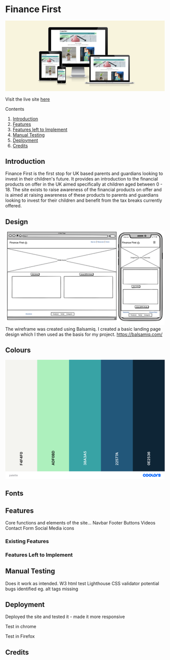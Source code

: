 # Finance First
![mock-up](assets/images/screen-homepage.png)

Visit the live site [here](https://katherine-holland.github.io/PP1-Finance-First/index.html)

Contents
1. [Introduction](#introduction)
2. [Features](#features)
3. [Features left to Implement](#featuresleft)
4. [Manual Testing](#testing)
5. [Deployment](#deployment)
6. [Credits](#credits) 

## Introduction
Finance First is the first stop for UK based parents and guardians looking to invest in their children's future. It provides an introduction to the financial products on offer in the UK aimed specifically at children aged between 0 - 18.
The site exists to raise awareness of the financial products on offer and is aimed at raising awareness of these products to parents and guardians looking to invest for their children and benefit from the tax breaks currently offered.

## Design
![Wireframe for Mobile](assets/images/wireframe.png)
The wireframe was created using Balsamiq. I created a basic landing page design which I then used as the basis for my project. https://balsamiq.com/

## Colours
![Colour palette](assets/images/palette.png)

## Fonts


## Features
Core functions and elements of the site... 
Navbar
Footer
Buttons
Videos
Contact Form
Social Media icons
### Existing Features

### Features Left to Implement

## Manual Testing
Does it work as intended. 
W3 html test
Lighthouse
CSS validator
potential bugs identified eg. alt tags missing

## Deployment
Deployed the site and tested it - made it more responsive 

Test in chrome

Test in Firefox

## Credits
